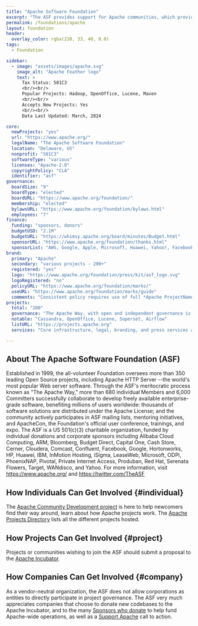 ```yaml
---
title: "Apache Software Foundation"
excerpt: "The ASF provides support for Apache communities, which provide software products for the public good."
permalink: /foundations/apache
layout: foundation
header:
  overlay_color: rgba(210, 33, 40, 0.8)
tags:
  - Foundation

sidebar:
  - image: "assets/images/apache.svg"
    image_alt: "Apache Feather logo"
    text: >
      Tax Status: 501C3  
      <br/><br/>
      Popular Projects: Hadoop, OpenOffice, Lucene, Maven  
      <br/><br/>
      Accepts New Projects: Yes  
      <br/><br/>
      Data Last Updated: March, 2024

core:
  newProjects: "yes"
  url: "https://www.apache.org/"
  legalName: "The Apache Software Foundation"
  location: "Delaware, US"
  nonprofit: "501C3"
  softwareType: "various"
  licenses: "Apache-2.0"
  copyrightPolicy: "CLA"
  identifier: "asf"
governance:
  boardSize: "9"
  boardType: "elected"
  boardURL: "https://www.apache.org/foundation/"
  membership: "elected"
  bylawsURL: "https://www.apache.org/foundation/bylaws.html"
  employees: "7"
finance:
  funding: "sponsors, donors"
  budgetUSD: "2.1M"
  budgetURL: "https://whimsy.apache.org/board/minutes/Budget.html"
  sponsorURL: "https://www.apache.org/foundation/thanks.html"
  sponsorList: "AWS, Google, Apple, Microsoft, Huawei, Yahoo!, Facebook"
brand:
  primary: "Apache"
  secondary: "various projects - 200+"
  registered: "yes"
  logo: "https://www.apache.org/foundation/press/kit/asf_logo.svg"
  logoRegistered: "no"
  policyURL: "https://www.apache.org/foundation/marks/"
  useURL: "https://www.apache.org/foundation/marks/guide"
  comments: "Consistent policy requires use of full *Apache ProjectName* form, and allows free use of Powered By format."
projects:
  total: "200"
  governance: "The Apache Way, with open and independent governance is required, and the ASF board oversees quarterly project reports directly."
  notable: "Cassandra, OpenOffice, Lucene, Superset, Airflow"
  listURL: "https://projects.apache.org"
  services: "Core infrastructure, legal, branding, and press services are provided by the ASF to all projects; some level of directed sponsorship under Apache-wide policies is allowed."

---
```


## About The Apache Software Foundation (ASF)

Established in 1999, the all-volunteer Foundation oversees more than 350 leading Open Source projects, including Apache HTTP Server --the world's most popular Web server software. Through the ASF's meritocratic process known as "The Apache Way," more than 680 individual Members and 6,000 Committers successfully collaborate to develop freely available enterprise-grade software, benefiting millions of users worldwide: thousands of software solutions are distributed under the Apache License; and the community actively participates in ASF mailing lists, mentoring initiatives, and ApacheCon, the Foundation's official user conference, trainings, and expo. The ASF is a US 501(c)(3) charitable organization, funded by individual donations and corporate sponsors including Alibaba Cloud Computing, ARM, Bloomberg, Budget Direct, Capital One, Cash Store, Cerner, Cloudera, Comcast, Confluent, Facebook, Google, Hortonworks, HP, Huawei, IBM, InMotion Hosting, iSigma, LeaseWeb, Microsoft, ODPi, PhoenixNAP, Pivotal, Private Internet Access, Produban, Red Hat, Serenata Flowers, Target, WANdisco, and Yahoo. For more information, visit https://www.apache.org/ and https://twitter.com/TheASF

## How Individuals Can Get Involved {#individual}

The [Apache Community Development project](https://community.apache.org/) is here to help newcomers find their way around, learn about how Apache projects work.  The [Apache Projects Directory](https://projects.apache.org/) lists all the different projects hosted.

## How Projects Can Get Involved {#project}

Projects or communities wishing to join the ASF should submit a proposal to the [Apache Incubator](https://incubator.apache.org/).

## How Companies Can Get Involved {#company}

As a vendor-neutral organization, the ASF does not allow corporations as entities to directly participate in project governance.  The ASF very much appreciates companies that choose to donate new codebases to the Apache Incubator, and to the many [Sponsors who donate](https://www.apache.org/foundation/thanks.html) to help fund Apache-wide operations, as well as a [Support Apache](https://www.apache.org/foundation/contributing.html) call to action.
